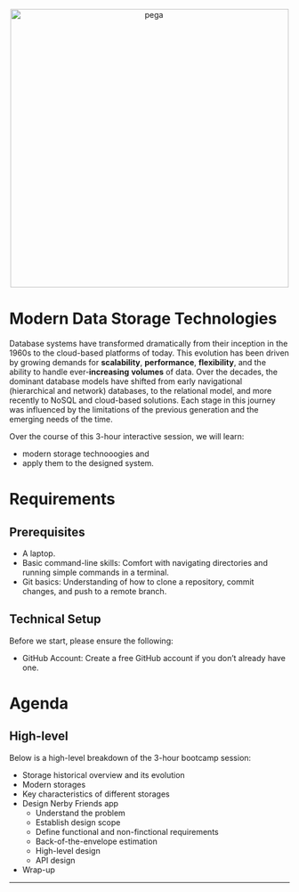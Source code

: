 <p align="center">
  <a href="https://www.pega.com">
    <img src="https://www.pega.com/themes/custom/pegawww_theme/images/pega-logo.svg" alt="pega" width="500">
  </a>
</p>

# Modern Data Storage Technologies

Database systems have transformed dramatically from their inception in the 1960s to the cloud-based platforms of today. This evolution has been driven by growing demands for **scalability**, **performance**, **flexibility**, and the ability to handle ever-**increasing** **volumes** of data. Over the decades, the dominant database models have shifted from early navigational (hierarchical and network) databases, to the relational model, and more recently to NoSQL and cloud-based solutions. Each stage in this journey was influenced by the limitations of the previous generation and the emerging needs of the time.

Over the course of this 3-hour interactive session, we will learn:
* modern storage technooogies and
* apply them to the designed system.

# Requirements

## Prerequisites

  * A laptop.
  * Basic command-line skills: Comfort with navigating directories and running simple commands in a terminal.
  * Git basics: Understanding of how to clone a repository, commit changes, and push to a remote branch.

## Technical Setup

Before we start, please ensure the following:
* GitHub Account: Create a free GitHub account if you don’t already have one.

# Agenda

## High-level

Below is a high-level breakdown of the 3-hour bootcamp session:
* Storage historical overview and its evolution
* Modern storages
* Key characteristics of different storages
* Design Nerby Friends app
  * Understand the problem
  * Establish design scope
  * Define functional and non-finctional requirements
  * Back-of-the-envelope estimation
  * High-level design
  * API design
* Wrap-up

--- 

<div align="center">
  
</div>
